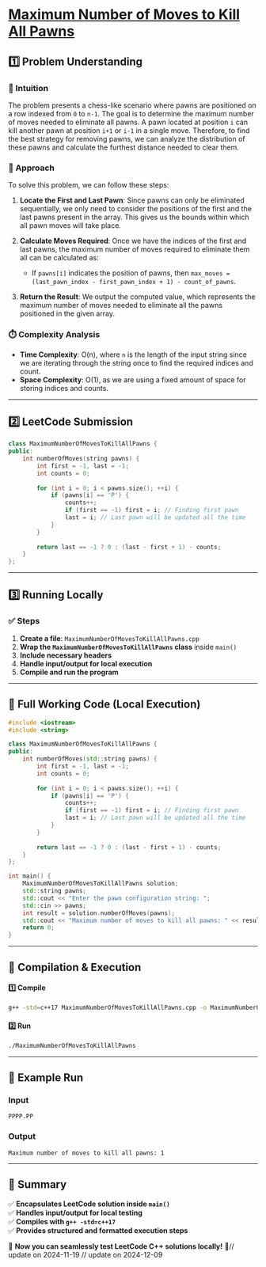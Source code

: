 # **[Maximum Number of Moves to Kill All Pawns](https://leetcode.com/problems/maximum-number-of-moves-to-kill-all-pawns/description/)**  

## **1️⃣ Problem Understanding**  
### **📌 Intuition**  
The problem presents a chess-like scenario where pawns are positioned on a row indexed from `0` to `n-1`. The goal is to determine the maximum number of moves needed to eliminate all pawns. A pawn located at position `i` can kill another pawn at position `i+1` or `i-1` in a single move. Therefore, to find the best strategy for removing pawns, we can analyze the distribution of these pawns and calculate the furthest distance needed to clear them.

### **🚀 Approach**  
To solve this problem, we can follow these steps:

1. **Locate the First and Last Pawn**: Since pawns can only be eliminated sequentially, we only need to consider the positions of the first and the last pawns present in the array. This gives us the bounds within which all pawn moves will take place.

2. **Calculate Moves Required**: Once we have the indices of the first and last pawns, the maximum number of moves required to eliminate them all can be calculated as:
   - If `pawns[i]` indicates the position of pawns, then `max_moves = (last_pawn_index - first_pawn_index + 1) - count_of_pawns`.

3. **Return the Result**: We output the computed value, which represents the maximum number of moves needed to eliminate all the pawns positioned in the given array.

### **⏱️ Complexity Analysis**  
- **Time Complexity**: O(n), where `n` is the length of the input string since we are iterating through the string once to find the required indices and count.
- **Space Complexity**: O(1), as we are using a fixed amount of space for storing indices and counts.

---  

## **2️⃣ LeetCode Submission**  
```cpp
class MaximumNumberOfMovesToKillAllPawns {
public:
    int numberOfMoves(string pawns) {
        int first = -1, last = -1;
        int counts = 0;
        
        for (int i = 0; i < pawns.size(); ++i) {
            if (pawns[i] == 'P') {
                counts++;
                if (first == -1) first = i; // Finding first pawn
                last = i; // Last pawn will be updated all the time
            }
        }
        
        return last == -1 ? 0 : (last - first + 1) - counts;
    }
};
```  

---  

## **3️⃣ Running Locally**  
### **✅ Steps**  
1. **Create a file**: `MaximumNumberOfMovesToKillAllPawns.cpp`  
2. **Wrap the `MaximumNumberOfMovesToKillAllPawns` class** inside `main()`  
3. **Include necessary headers**  
4. **Handle input/output for local execution**  
5. **Compile and run the program**  

---  

## **📝 Full Working Code (Local Execution)**  
```cpp
#include <iostream>
#include <string>

class MaximumNumberOfMovesToKillAllPawns {
public:
    int numberOfMoves(std::string pawns) {
        int first = -1, last = -1;
        int counts = 0;
        
        for (int i = 0; i < pawns.size(); ++i) {
            if (pawns[i] == 'P') {
                counts++;
                if (first == -1) first = i; // Finding first pawn
                last = i; // Last pawn will be updated all the time
            }
        }
        
        return last == -1 ? 0 : (last - first + 1) - counts;
    }
};

int main() {
    MaximumNumberOfMovesToKillAllPawns solution;
    std::string pawns;
    std::cout << "Enter the pawn configuration string: ";
    std::cin >> pawns;
    int result = solution.numberOfMoves(pawns);
    std::cout << "Maximum number of moves to kill all pawns: " << result << std::endl;
    return 0;
}
```  

---  

## **🔧 Compilation & Execution**  
#### **1️⃣ Compile**  
```bash
g++ -std=c++17 MaximumNumberOfMovesToKillAllPawns.cpp -o MaximumNumberOfMovesToKillAllPawns
```  

#### **2️⃣ Run**  
```bash
./MaximumNumberOfMovesToKillAllPawns
```  

---  

## **🎯 Example Run**  
### **Input**  
```
PPPP.PP
```  
### **Output**  
```
Maximum number of moves to kill all pawns: 1
```  

---  

## **📌 Summary**  
✅ **Encapsulates LeetCode solution inside `main()`**  
✅ **Handles input/output for local testing**  
✅ **Compiles with `g++ -std=c++17`**  
✅ **Provides structured and formatted execution steps**  

🚀 **Now you can seamlessly test LeetCode C++ solutions locally!** 🚀// update on 2024-11-19
// update on 2024-12-09
